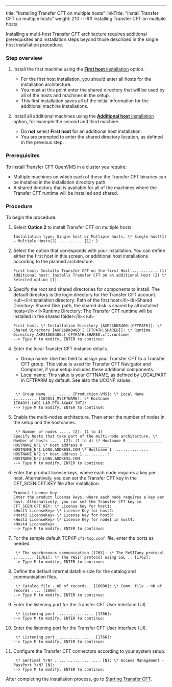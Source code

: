 ---
title: "Installing Transfer CFT on multiple hosts"
linkTitle: "Install Transfer CFT on multiple hosts"
weight: 210
---## Installing Transfer CFT on multiple hosts

Installing a multi-host Transfer CFT architecture requires additional prerequisites and installation steps beyond those described in the single host installation procedure.

### Step overview

1. Install the first machine using the [****First host**** installation](#host_installation_step) option.
    *   For the first host installation, you should enter all hosts for the installation architecture.

    <!-- -->

    *   You must at this point enter the shared directory that will be used by all of the hosts and machines in the setup.

    <!-- -->

    *   This first installation saves all of the initial information for the additional machine installations.
1. Install all additional machines using the [****Additional host**** installation](#host_installation_step) option, for example the second and third machine.
    *   Do ****not**** select ****First host**** for an additional host installation.

    <!-- -->

    *   You are prompted to enter the shared directory location, as defined in the previous step.

### Prerequisites

To install Transfer CFT OpenVMS in a cluster you require:

* Multiple machines on which each of these the Transfer CFT binaries can be installed in the installation directory path.
* A shared directory that is available for all of the machines where the Transfer CFT runtime will be installed and shared.

### Procedure

To begin the procedure:

1. Select ****Option 2**** to install Transfer CFT on multiple hosts.
    ```
    Installation type: Single host or Multiple hosts. \* Single host(1) – Multiple Hosts(2)........... [1]: 2
    ```
1. Select the option that corresponds with your installation. <span id="host_installation_step"></span>You can define either the first host in this screen, or additional host installations according to the planned architecture.
    ```
    First host: Installs Transfer CFT on the first Host............ (1)
    Additional host: Installs Transfer CFT on an additional Host (2) \* Selected option [1]:
    ```
1. Specify the root and shared directories for components to install. The default directory is the login directory for the Transfer CFT account.
    &lt;ul>&lt;li>Installation directory: Path of the first host&lt;/li>&lt;li>Shared Directory: Shared Disk path, the shared disk is shared by all installed hosts&lt;/li>&lt;li>Runtime Directory: The Transfer CFT runtime will be installed in the shared folder&lt;/li>&lt;/ul>
    ```
    First host. \* Installation Directory [AXP2$DKB400:[CFTPATH]]: \* Shared Directory [AXP2$DKB400:[ CFTPATH.SHARED]]: \* Runtime Directory AXP2$DKB400:[ CFTPATH.SHARED.cft.runtime]
    --> Type M to modify, ENTER to continue:
    ```
1. Enter the local Transfer CFT instance details.
    *   Group name: Use this field to assign your Transfer CFT to a Transfer CFT group. This value is used for Transfer CFT Navigator and Composer, if your setup includes these additional components.
    *   Local name: This value is your CFTNAME, as defined by LOCALPART in CFTPARM by default. See also the UCONF values.

    ```

     \* Group Name .......... [Production.VMS]: \* Local Name .......... [I64OV1_MYCFTNAME]: \* Hostname [I64OV1.LAB1.LAB.PTX.AXWAY.INT]:
    --> Type M to modify, ENTER to continue:
    ```
1. Enable the multi-nodes architecture. Then enter the number of nodes in the setup and the hostnames.
    ```
     \* Number of nodes ..... [2]: (1 to 4)
    Specify hosts that take part of the multi-node architecture. \* Number of hosts ..... [2]: (1 to 4) \* Hostname 0 _______________ HOSTNANE_N°1 \* Host address 0 ___________ HOSTNAME_N°1.LONG.ADDRESS.COM \* Hostname 1 ..............: HOSTNANE_N°2 \* Host address 1 ..........: HOSTNAME_N°2.LONG.ADDRESS.COM
    --> Type M to modify, ENTER to continue:
    ```
1. Enter the product license keys, where each node requires a key per host. Alternatively, you can set the Transfer CFT key in the CFT_SCEN:CFT.KEY file after installation.
    ```
    Product license key.
    Enter the product license keys, where each node requires a key per host. Alternatively, you can set the Transfer CFT key in CFT_SCEN:CFT.KEY: \* License Key for host1:
    <Host1 LicenseKey> \* License Key for host2:
    <Host2 LicenseKey> \* License Key for host3:
    <Host3 LicenseKey> \* License Key for node1 in host4:
    <Host4 LicenseKey>
    --> Type M to modify, ENTER to continue:
    ```
1. For the sample default TCP/IP `cft-tcp.conf `file, enter the ports as needed.
    ```
     \* The synchronous communication [1765]: \* The PeSITany protocol ......... [1761]: \* The PeSIT protocol using SSL .. [1762]:
    --> Type M to modify, ENTER to continue:
    ```
1. Define the default internal datafile size for the catalog and communication files.
    ```
     \* Catalog file - nb of records.. [10000]: \* Comm. file - nb of records .... [1000]:
    --> Type M to modify, ENTER to continue:
    ```
1. Enter the listening port for the Transfer CFT User Interface (UI).
    ```
     \* Listening port ................ [1766]:
    --> Type M to modify, ENTER to continue:
    ```
10. Enter the listening port for the Transfer CFT User Interface (UI).
    ```
     \* Listening port ................ [1766]:
    --> Type M to modify, ENTER to continue:
    ```
11. Configure the Transfer CFT connectors according to your system setup.
    ```
     \* Sentinel Y/N? .................... [N]: \* Access Management - PassPort Y/N? [N]:
    --> Type M to modify, ENTER to continue:
    ```

After completing the installation process, go to [Starting Transfer CFT]().
